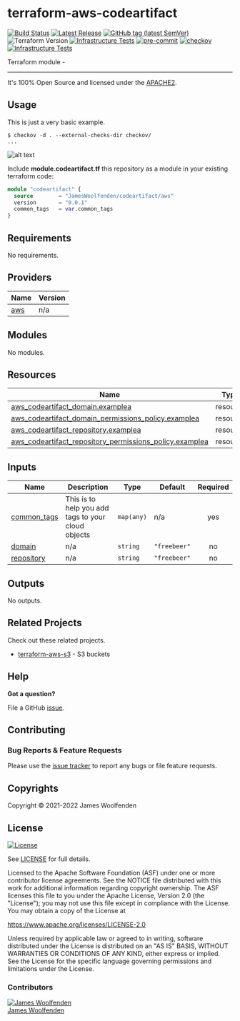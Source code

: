 # terraform-aws-codeartifact

[![Build Status](https://github.com/JamesWoolfenden/terraform-aws-codeartifact/workflows/Verify%20and%20Bump/badge.svg?branch=master)](https://github.com/JamesWoolfenden/terraform-aws-codeartifact)
[![Latest Release](https://img.shields.io/github/release/JamesWoolfenden/terraform-aws-codeartifact.svg)](https://github.com/JamesWoolfenden/terraform-aws-codeartifact/releases/latest)
[![GitHub tag (latest SemVer)](https://img.shields.io/github/tag/JamesWoolfenden/terraform-aws-codeartifact.svg?label=latest)](https://github.com/JamesWoolfenden/terraform-aws-codeartifact/releases/latest)
![Terraform Version](https://img.shields.io/badge/tf-%3E%3D0.14.0-blue.svg)
[![Infrastructure Tests](https://www.bridgecrew.cloud/badges/github/JamesWoolfenden/terraform-aws-codeartifact/cis_aws)](https://www.bridgecrew.cloud/link/badge?vcs=github&fullRepo=JamesWoolfenden%2Fterraform-aws-codeartifact&benchmark=CIS+AWS+V1.2)
[![pre-commit](https://img.shields.io/badge/pre--commit-enabled-brightgreen?logo=pre-commit&logoColor=white)](https://github.com/pre-commit/pre-commit)
[![checkov](https://img.shields.io/badge/checkov-verified-brightgreen)](https://www.checkov.io/)
[![Infrastructure Tests](https://www.bridgecrew.cloud/badges/github/jameswoolfenden/terraform-aws-codeartifact/general)](https://www.bridgecrew.cloud/link/badge?vcs=github&fullRepo=JamesWoolfenden%2Fterraform-aws-codeartifact&benchmark=INFRASTRUCTURE+SECURITY)

Terraform module -

---

It's 100% Open Source and licensed under the [APACHE2](LICENSE).

## Usage

This is just a very basic example.

```cli
$ checkov -d . --external-checks-dir checkov/
...
```

![alt text](./diagram/codeartifact.png)

Include **module.codeartifact.tf** this repository as a module in your existing terraform code:

```terraform
module "codeartifact" {
  source        = "JamesWoolfenden/codeartifact/aws"
  version       = "0.0.1"
  common_tags   = var.common_tags
}
```

<!-- BEGINNING OF PRE-COMMIT-TERRAFORM DOCS HOOK -->

## Requirements

No requirements.

## Providers

| Name                                             | Version |
| ------------------------------------------------ | ------- |
| <a name="provider_aws"></a> [aws](#provider_aws) | n/a     |

## Modules

No modules.

## Resources

| Name                                                                                                                                                                              | Type     |
| --------------------------------------------------------------------------------------------------------------------------------------------------------------------------------- | -------- |
| [aws_codeartifact_domain.examplea](https://registry.terraform.io/providers/hashicorp/aws/latest/docs/resources/codeartifact_domain)                                               | resource |
| [aws_codeartifact_domain_permissions_policy.examplea](https://registry.terraform.io/providers/hashicorp/aws/latest/docs/resources/codeartifact_domain_permissions_policy)         | resource |
| [aws_codeartifact_repository.examplea](https://registry.terraform.io/providers/hashicorp/aws/latest/docs/resources/codeartifact_repository)                                       | resource |
| [aws_codeartifact_repository_permissions_policy.examplea](https://registry.terraform.io/providers/hashicorp/aws/latest/docs/resources/codeartifact_repository_permissions_policy) | resource |

## Inputs

| Name                                                               | Description                                        | Type       | Default      | Required |
| ------------------------------------------------------------------ | -------------------------------------------------- | ---------- | ------------ | :------: |
| <a name="input_common_tags"></a> [common_tags](#input_common_tags) | This is to help you add tags to your cloud objects | `map(any)` | n/a          |   yes    |
| <a name="input_domain"></a> [domain](#input_domain)                | n/a                                                | `string`   | `"freebeer"` |    no    |
| <a name="input_repository"></a> [repository](#input_repository)    | n/a                                                | `string`   | `"freebeer"` |    no    |

## Outputs

No outputs.

<!-- END OF PRE-COMMIT-TERRAFORM DOCS HOOK -->

## Related Projects

Check out these related projects.

- [terraform-aws-s3](https://github.com/jameswoolfenden/terraform-aws-s3) - S3 buckets

## Help

**Got a question?**

File a GitHub [issue](https://github.com/JamesWoolfenden/terraform-aws-codeartifact/issues).

## Contributing

### Bug Reports & Feature Requests

Please use the [issue tracker](https://github.com/JamesWoolfenden/terraform-aws-codeartifact/issues) to report any bugs or file feature requests.

## Copyrights

Copyright © 2021-2022 James Woolfenden

## License

[![License](https://img.shields.io/badge/License-Apache%202.0-blue.svg)](https://opensource.org/licenses/Apache-2.0)

See [LICENSE](LICENSE) for full details.

Licensed to the Apache Software Foundation (ASF) under one
or more contributor license agreements. See the NOTICE file
distributed with this work for additional information
regarding copyright ownership. The ASF licenses this file
to you under the Apache License, Version 2.0 (the
"License"); you may not use this file except in compliance
with the License. You may obtain a copy of the License at

<https://www.apache.org/licenses/LICENSE-2.0>

Unless required by applicable law or agreed to in writing,
software distributed under the License is distributed on an
"AS IS" BASIS, WITHOUT WARRANTIES OR CONDITIONS OF ANY
KIND, either express or implied. See the License for the
specific language governing permissions and limitations
under the License.

### Contributors

[![James Woolfenden][jameswoolfenden_avatar]][jameswoolfenden_homepage]<br/>[James Woolfenden][jameswoolfenden_homepage]

[jameswoolfenden_homepage]: https://github.com/jameswoolfenden
[jameswoolfenden_avatar]: https://github.com/jameswoolfenden.png?size=150
[github]: https://github.com/jameswoolfenden
[linkedin]: https://www.linkedin.com/in/jameswoolfenden/
[twitter]: https://twitter.com/JimWoolfenden
[share_twitter]: https://twitter.com/intent/tweet/?text=terraform-aws-codeartifact&url=https://github.com/JamesWoolfenden/terraform-aws-codeartifact
[share_linkedin]: https://www.linkedin.com/shareArticle?mini=true&title=terraform-aws-codeartifact&url=https://github.com/JamesWoolfenden/terraform-aws-codeartifact
[share_reddit]: https://reddit.com/submit/?url=https://github.com/JamesWoolfenden/terraform-aws-codeartifact
[share_facebook]: https://facebook.com/sharer/sharer.php?u=https://github.com/JamesWoolfenden/terraform-aws-codeartifact
[share_email]: mailto:?subject=terraform-aws-codeartifact&body=https://github.com/JamesWoolfenden/terraform-aws-codeartifact
